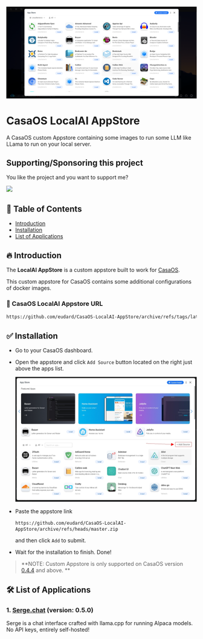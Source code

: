 ![CasaOS LocalAI AppStore](./banner.png)

# CasaOS LocalAI AppStore

A CasaOS custom Appstore containing some images to run some LLM like LLama to run on your local server.

## Supporting/Sponsoring this project

You like the project and you want to support me?

[<img src="https://github.md0.eu/uploads/donate-button.svg" height="50">](https://www.paypal.com/donate/?hosted_button_id=7XXMAR2GYQ6BE)

## 📃 Table of Contents

- [Introduction](#-introduction)
- [Installation](#-installation)
- [List of Applications](#-list-of-applications)

## 🔥 Introduction

The **LocalAI AppStore** is a custom appstore built to work for [CasaOS](https://github.com/IceWhaleTech/CasaOS).

This custom appstore for CasaOS contains some additional configurations of docker images.

### 💎 CasaOS LocalAI Appstore URL

```bash
https://github.com/eudard/CasaOS-LocalAI-AppStore/archive/refs/tags/latest.zip
```

## ✅ Installation

- Go to your CasaOS dashboard.

- Open the appstore and click `Add Source` button located on the right just above the apps list.

  ![Step 2](./tip-2.jpg)

- Paste the appstore link

  ```
  https://github.com/eudard/CasaOS-LocalAI-AppStore/archive/refs/heads/master.zip
  ```

  and then click `Add` to submit.

- Wait for the installation to finish. Done!

> **NOTE: Custom Appstore is only supported on CasaOS version [0.4.4](https://blog.casaos.io/blog/32.html) and above. **

## 🛠 List of Applications

### **1. [Serge.chat](https://github.com/serge-chat/serge)** (version: 0.5.0)

Serge is a chat interface crafted with llama.cpp for running Alpaca models. No API keys, entirely self-hosted!
